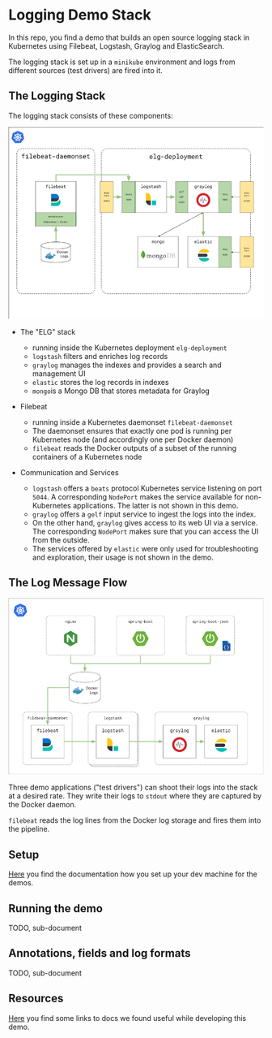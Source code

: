 # Logging Demo Stack

In this repo, you find a demo that builds an open source logging stack in Kubernetes using Filebeat, Logstash, Graylog and ElasticSearch.

The logging stack is set up in a `minikube` environment and logs from different sources (test drivers) are fired into it.

## The Logging Stack

The logging stack consists of these components:

![The Logging Stack](docs/FelgStack.png)

* The "ELG" stack
  * running inside the Kubernetes deployment `elg-deployment`
  * `logstash` filters and enriches log records
  * `graylog` manages the indexes and provides a search and management UI
  * `elastic` stores the log records in indexes
  * `mongo`is a Mongo DB that stores metadata for Graylog

* Filebeat
  * running inside a Kubernetes daemonset `filebeat-daemonset` 
  * The daemonset ensures that exactly one pod is running per Kubernetes node (and accordingly one per Docker daemon)
  * `filebeat` reads the Docker outputs of a subset of the running containers of a Kubernetes node

* Communication and Services
  * `logstash` offers a `beats` protocol Kubernetes service listening on port `5044`. A corresponding `NodePort` makes the service available for non-Kubernetes applications. The latter is not shown in this demo.
  * `graylog` offers a `gelf` input service to ingest the logs into the index.
  * On the other hand, `graylog` gives access to its web UI via a service. The corresponding `NodePort` makes sure that you can access the UI from the outside.
  * The services offered by `elastic` were only used for troubleshooting and exploration, their usage is not shown in the demo.

## The Log Message Flow

![The Log Message Flow](docs/LogFlow.png)

Three demo applications ("test drivers") can shoot their logs into the stack at a desired rate. They write their logs to `stdout` where they are captured by the Docker daemon. 

`filebeat` reads the log lines from the Docker log storage and fires them into the pipeline.

## Setup

[Here](docs/MINIKUBE.md) you find the documentation how you set up your dev machine for the demos.

## Running the demo

TODO, sub-document

## Annotations, fields and log formats

TODO, sub-document

## Resources

[Here](docs/LINKS.md) you find some links to docs we found useful while developing this demo.
